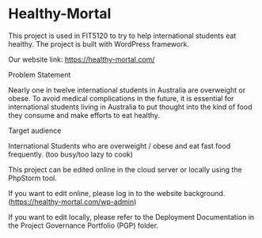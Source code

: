 # Healthy-Mortal
This project is used in FIT5120 to try to help international students eat healthy.
The project is built with WordPress framework.

Our website link: https://healthy-mortal.com/

Problem Statement

Nearly one in twelve international students in Australia are overweight or obese. To avoid medical complications in the future, it is essential for international students living in Australia to put thought into the kind of food they consume and make efforts to eat healthy.

Target audience

International Students who are overweight / obese and eat fast food frequently. (too busy/too lazy to  cook) 

This project can be edited online in the cloud server or locally using the PhpStorm tool.

If you want to edit online, please log in to the website background. (https://healthy-mortal.com/wp-admin)

If you want to edit locally, please refer to the Deployment Documentation in the Project Governance Portfolio (PGP) folder.
